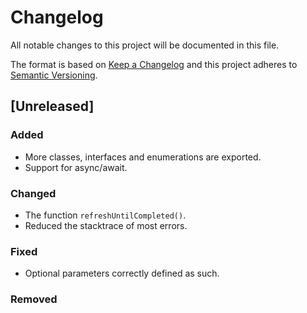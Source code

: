 # Changelog
All notable changes to this project will be documented in this file.

The format is based on [Keep a Changelog](http://keepachangelog.com/en/1.0.0/)
and this project adheres to [Semantic Versioning](http://semver.org/spec/v2.0.0.html).

## [Unreleased]

### Added
- More classes, interfaces and enumerations are exported.
- Support for async/await.

### Changed
- The function `refreshUntilCompleted()`.
- Reduced the stacktrace of most errors.

### Fixed
- Optional parameters correctly defined as such.

### Removed
